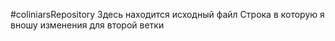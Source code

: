 #coliniarsRepository
Здесь находится исходный файл
Строка в которую я вношу изменения для второй ветки
